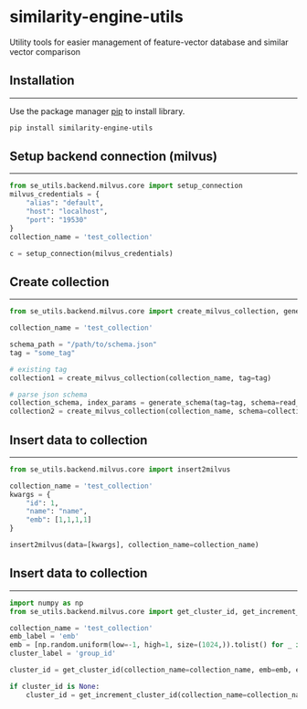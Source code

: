 # similarity-engine-utils

Utility tools for easier management of feature-vector database and similar 
vector comparison

## Installation
---------------

Use the package manager [pip](https://pip.pypa.io/en/stable/) to install library.

```bash
pip install similarity-engine-utils
```

## Setup backend connection (milvus)
---------------------------

```python
from se_utils.backend.milvus.core import setup_connection
milvus_credentials = {
    "alias": "default",
    "host": "localhost",
    "port": "19530"
}
collection_name = 'test_collection'

c = setup_connection(milvus_credentials)
```

## Create collection
---------------------------

```python
from se_utils.backend.milvus.core import create_milvus_collection, generate_schema, read_schema_json

collection_name = 'test_collection'

schema_path = "/path/to/schema.json"
tag = "some_tag"

# existing tag
collection1 = create_milvus_collection(collection_name, tag=tag)

# parse json schema
collection_schema, index_params = generate_schema(tag=tag, schema=read_schema_json(schema_path))
collection2 = create_milvus_collection(collection_name, schema=collection_schema, indices=index_params)
```


## Insert data to collection
---------------------------

```python
from se_utils.backend.milvus.core import insert2milvus

collection_name = 'test_collection'
kwargs = {
    "id": 1,
    "name": "name",
    "emb": [1,1,1,1]
}

insert2milvus(data=[kwargs], collection_name=collection_name)
```

## Insert data to collection
---------------------------

```python
import numpy as np
from se_utils.backend.milvus.core import get_cluster_id, get_increment_cluster_id

collection_name = 'test_collection'
emb_label = 'emb'
emb = [np.random.uniform(low=-1, high=1, size=(1024,)).tolist() for _ in range(1)][0]
cluster_label = 'group_id'

cluster_id = get_cluster_id(collection_name=collection_name, emb=emb, emb_label=emb_label, cluster_label=cluster_label)

if cluster_id is None:
    cluster_id = get_increment_cluster_id(collection_name=collection_name, cluster_label=cluster_label)

```